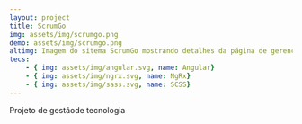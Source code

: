 ```yaml
---
layout: project
title: ScrumGo
img: assets/img/scrumgo.png
demo: assets/img/scrumgo.png
altimg: Imagem do sitema ScrumGo mostrando detalhes da página de gerenciamente de projetos
tecs: 
    - { img: assets/img/angular.svg, name: Angular}
    - { img: assets/img/ngrx.svg, name: NgRx}
    - { img: assets/img/sass.svg, name: SCSS}
---
```

Projeto de gestãode tecnologia